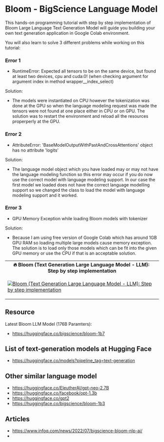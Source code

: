 # Bloom - BigScience  Language Model #

This hands-on programming tutorial with step by step implementation of Bloom Large Language Text Generation Model will guide you building your own text generation application in Google Colab environment. 

You will also learn to solve 3 different problems while working on this tutorial:

### Error 1 ###
- RuntimeError: Expected all tensors to be on the same device, but found at least two devices, cpu and cuda:0! (when checking argument for argument index in method wrapper__index_select)

Solution:
- The models were instantiated on CPU however the tokenization was done at the GPU so when the language modeling request was made the tensors were not found at one place either in CPU or on GPU. The solution was to restart the environment and reload all the resources properperly at the GPU.


### Error 2 ###
- AttributeError: 'BaseModelOutputWithPastAndCrossAttentions' object has no attribute 'logits'

Solution:
- The language model object which you have loaded may or may not have the language modeling function so this error may occur if you do now use the correct model with language modeling support. In our case the first model we loaded does not have the correct language modelling support so we changed the class to load the model with language modeling support and it worked. 

### Error 3 ###
- GPU Memory Exception while loading Bloom models with tokenizer

Solution:
- Because I am using free version of Google Colab which has around 1GB GPU RAM so loading multiple large models cause memory exception. The solution is to load only those models which can be fit into the given GPU memory or use the CPU if that is an acceptable solution. 


<table class="table table-striped table-bordered table-vcenter">
    <tr>
        <td align="center"><b>🔥&nbsp;Bloom (Text Generation Large Language Model - LLM):&nbsp; Step by step implementation </b></td>
    </tr>
    <tr>
        <td>
            <div>                

[![Bloom (Text Generation Large Language Model - LLM): Step by step implementation](https://img.youtube.com/vi/HOiBaH9gAlU/0.jpg)](https://www.youtube.com/watch?v=HOiBaH9gAlU)

</tr>
</table>

## Resource ## 
Latest Bloom LLM Model (176B Paramters):
- https://huggingface.co/bigscience/bloom-1b7

## List of text-generation models at Hugging Face
- https://huggingface.co/models?pipeline_tag=text-generation

## Other similar language model ##
- https://huggingface.co/EleutherAI/gpt-neo-2.7B
- https://huggingface.co/facebook/opt-1.3b
- https://huggingface.co/gpt2
- https://huggingface.co/bigscience/bloom-1b3




## Articles  ##
- https://www.infoq.com/news/2022/07/bigscience-bloom-nlp-ai/
- 
